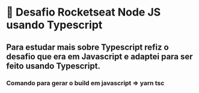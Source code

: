 # 🚀 Desafio Rocketseat Node JS usando Typescript

## Para estudar mais sobre Typescript refiz o desafio que era em Javascript e adaptei para ser feito usando Typescript.

### Comando para gerar o build em javascript => yarn tsc
